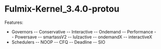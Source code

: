 Fulmix-Kernel_3.4.0-protou
==========================

Features:
- Governors
-- Conservative
-- Interactive
-- Ondemand
-- Performance
-- Powersave
-- smartassV2
-- lulzactive
-- ondemandX
-- interactiveX
- Schedulers
-- NOOP
-- CFQ
-- Deadline
-- SIO
